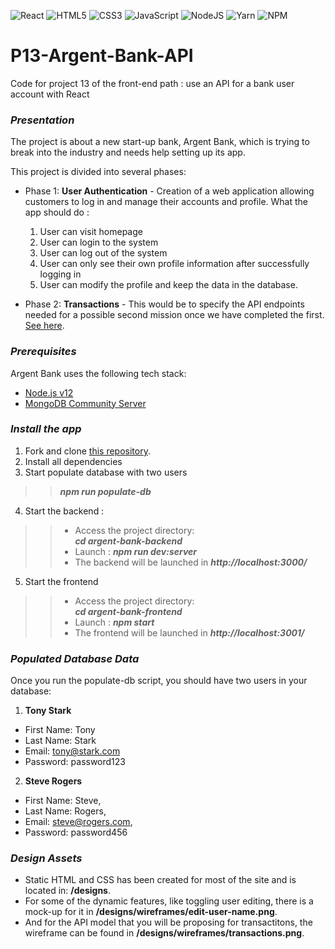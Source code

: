 ![React](https://img.shields.io/badge/react-%2320232a.svg?style=for-the-badge&logo=react&logoColor=%2361DAFB)
![HTML5](https://img.shields.io/badge/html5-%23E34F26.svg?style=for-the-badge&logo=html5&logoColor=white)
![CSS3](https://img.shields.io/badge/css3-%231572B6.svg?style=for-the-badge&logo=css3&logoColor=white)
![JavaScript](https://img.shields.io/badge/javascript-%23323330.svg?style=for-the-badge&logo=javascript&logoColor=%23F7DF1E)
![NodeJS](https://img.shields.io/badge/node.js-6DA55F?style=for-the-badge&logo=node.js&logoColor=white)
![Yarn](https://img.shields.io/badge/yarn-%232C8EBB.svg?style=for-the-badge&logo=yarn&logoColor=white)
![NPM](https://img.shields.io/badge/NPM-%23000000.svg?style=for-the-badge&logo=npm&logoColor=white)

# P13-Argent-Bank-API
Code for project 13 of the front-end path : use an API for a bank user account with React

### **_Presentation_**
The project is about a new start-up bank, Argent Bank, which is trying to break into the industry and needs help setting up its app.

This project is divided into several phases:
* Phase 1: **User Authentication** - Creation of a web application allowing customers to log in and manage their accounts and profile.
  What the app should do :
  1. User can visit homepage
  2. User can login to the system
  3. User can log out of the system
  4. User can only see their own profile information after successfully logging in
  5. User can modify the profile and keep the data in the database.
  
* Phase 2: **Transactions** - This would be to specify the API endpoints needed for a possible second mission once we have completed the first.
  [See here](https://app.swaggerhub.com/apis/VERONICASTEVANIA/bank-argent_api_documentation/1.0.0).

###  **_Prerequisites_**
Argent Bank uses the following tech stack:
* [Node.js v12](https://nodejs.org/en/)
* [MongoDB Community Server](https://www.mongodb.com/try/download/community)

### **_Install the app_**
1. Fork and clone [this repository](https://github.com/VSABernard/P13-Argent-Bank-API.git). 
2. Install all dependencies
3. Start populate database with two users
>>**_npm run populate-db_**     
4. Start the backend : 
>>* Access the project directory: <br> 
>>**_cd argent-bank-backend_**
>>* Launch : 
>>**_npm run dev:server_**
>>* The backend will be launched in
>>**_http://localhost:3000/_**
5. Start the frontend 
>>* Access the project directory: <br> 
>>**_cd argent-bank-frontend_**
>>* Launch : 
>>**_npm start_**
>>* The frontend will be launched in
>>**_http://localhost:3001/_**

### **_Populated Database Data_**
Once you run the populate-db script, you should have two users in your database:
1. **Tony Stark**
* First Name: Tony
* Last Name: Stark
* Email: tony@stark.com
* Password: password123

2. **Steve Rogers**
* First Name: Steve,
* Last Name: Rogers,
* Email: steve@rogers.com,
* Password: password456

### **_Design Assets_**
* Static HTML and CSS has been created for most of the site and is located in: **/designs**.
* For some of the dynamic features, like toggling user editing, there is a mock-up for it in **/designs/wireframes/edit-user-name.png**.
* And for the API model that you will be proposing for transactitons, the wireframe can be found in **/designs/wireframes/transactions.png**.
